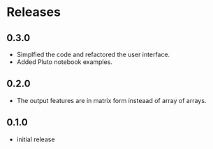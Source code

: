 # Releases

## 0.3.0
* Simplfied the code and refactored the user interface.
* Added Pluto notebook examples.

## 0.2.0
* The output features are in matrix form insteaad of array of arrays.

## 0.1.0
* initial release
